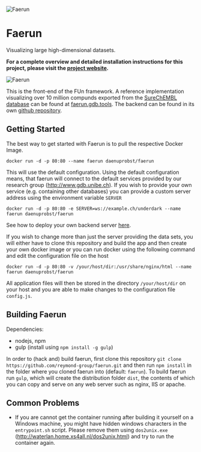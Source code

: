 ![Faerun](https://github.com/reymond-group/faerun/blob/master/app/images/logo.png?raw=true)
# Faerun
Visualizing large high-dimensional datasets.

**For a complete overview and detailed installation instructions for this project, please visit the [project website](http://doc.gdb.tools/fun).**

![Faerun](http://doc.gdb.tools/fun/img/faerun.png)

This is the front-end of the FUn framework. A reference implementation visualizing over 10 million compunds exported from the [SureChEMBL database](https://www.surechembl.org) can be found at [faerun.gdb.tools](http://faerun.gdb.tools). The backend can be found in its own [github repository](https://github.com/reymond-group/underdarkgo).

## Getting Started
The best way to get started with Faerun is to pull the respective Docker Image.
```
docker run -d -p 80:80 --name faerun daenuprobst/faerun
```
This will use the default configuration. Using the default configuration means, that faerun will connect to the default services provided by our research group (http://www.gdb.unibe.ch). If you wish to provide your own service (e.g. containing other databases) you can provide a custom server address using the environment variable `SERVER`
```
docker run -d -p 80:80 -e SERVER=ws://example.ch/underdark --name faerun daenuprobst/faerun
```
See how to deploy your own backend server [here](https://github.com/reymond-group/underdarkgo).

If you wish to change more than just the server providing the data sets, you will either have to clone this repository and build the app and then create your own docker image or you can run docker using the following command and edit the configuration file on the host
```
docker run -d -p 80:80 -v /your/host/dir:/usr/share/nginx/html --name faerun daenuprobst/faerun
```
All application files will then be stored in the directory `/your/host/dir` on your host and you are able to make changes to the configuration file `config.js`.
## Building Faerun
Dependencies:
- nodejs, npm
- gulp (install using `npm install -g gulp`)

In order to (hack and) build faerun, first clone this repository `git clone https://github.com/reymond-group/faerun.git` and then run `npm install` in the folder where you cloned faerun into (default: `faerun`). To build faerun run `gulp`, which will create the distribution folder `dist`, the contents of which you can copy and serve on any web server such as nginx, IIS or apache.

## Common Problems
- If you are cannot get the container running after building it yourself on a Windows machine, you might have hidden windows characters in the `entrypoint.sh` script. Please remove them using `dos2unix.exe` (http://waterlan.home.xs4all.nl/dos2unix.html) and try to run the container again.
